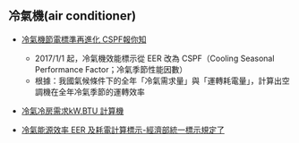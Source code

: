 ## 冷氣機(air conditioner)
- [冷氣機節電標準再進化 CSPF報你知](https://energymagazine.tier.org.tw/Cont.aspx?CatID=&ContID=22)
   - 2017/1/1 起，冷氣機效能標示從 EER 改為 CSPF（Cooling Seasonal Performance Factor；冷氣季節性能因數）
   - 根據：我國氣候條件下的全年「冷氣需求量」與「運轉耗電量」，計算出空調機在全年冷氣季節的運轉效率
   
- [冷氣冷房需求kW,BTU 計算機](http://btu.0123456789.tw/)

- [冷氣能源效率 EER 及耗電計算標示-經濟部統一標示規定了](https://0123456789.tw/?p=1956)
